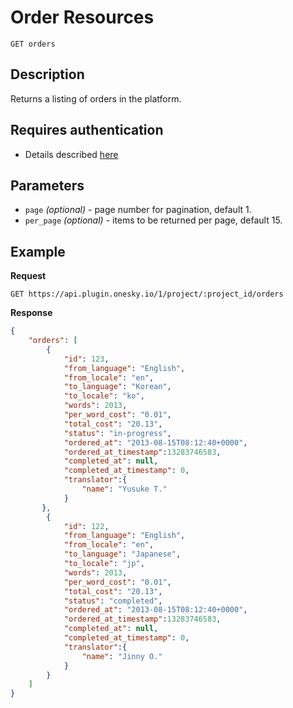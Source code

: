 # Order Resources

    GET orders

## Description
Returns a listing of orders in the platform.


## Requires authentication
- Details described [here](/README.md#authentication)


## Parameters
- `page` _(optional)_ - page number for pagination, default 1.
- `per_page` _(optional)_ - items to be returned per page, default 15.


## Example
**Request**

    GET https://api.plugin.onesky.io/1/project/:project_id/orders

**Response**
``` json
{
    "orders": [
        {
            "id": 123,
            "from_language": "English",
            "from_locale": "en",
            "to_language": "Korean",
            "to_locale": "ko",
            "words": 2013,
            "per_word_cost": "0.01",
            "total_cost": "20.13",
            "status": "in-progress",
            "ordered_at": "2013-08-15T08:12:40+0000",
            "ordered_at_timestamp":13283746583,
            "completed_at": null,
            "completed_at_timestamp": 0,
            "translator":{
                "name": "Yusuke T."
            }
       },
        {
            "id": 122,
            "from_language": "English",
            "from_locale": "en",
            "to_language": "Japanese",
            "to_locale": "jp",
            "words": 2013,
            "per_word_cost": "0.01",
            "total_cost": "20.13",
            "status": "completed",
            "ordered_at": "2013-08-15T08:12:40+0000",
            "ordered_at_timestamp":13283746583,
            "completed_at": null,
            "completed_at_timestamp": 0,
            "translator":{
                "name": "Jinny O."
            }
        }
    ]
}
```
